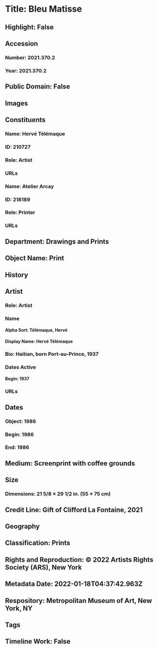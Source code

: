 # Title: Bleu Matisse
## Highlight: False
## Accession
### Number: 2021.370.2
### Year: 2021.370.2
## Public Domain: False
## Images
## Constituents
### Name: Hervé Télémaque
### ID: 210727
### Role: Artist
### URLs
### Name: Atelier Arcay
### ID: 218189
### Role: Printer
### URLs
## Department: Drawings and Prints
## Object Name: Print
## History
## Artist
### Role: Artist
### Name
#### Alpha Sort: Télémaque, Hervé
#### Display Name: Hervé Télémaque
### Bio: Haitian, born Port-au-Prince, 1937
### Dates Active
#### Begin: 1937
### URLs
## Dates
### Object: 1986
### Begin: 1986
### End: 1986
## Medium: Screenprint with coffee grounds
## Size
### Dimensions: 21 5/8 × 29 1/2 in. (55 × 75 cm)
## Credit Line: Gift of Clifford La Fontaine, 2021
## Geography
## Classification: Prints
## Rights and Reproduction: © 2022 Artists Rights Society (ARS), New York
## Metadata Date: 2022-01-18T04:37:42.963Z
## Respository: Metropolitan Museum of Art, New York, NY
## Tags
## Timeline Work: False